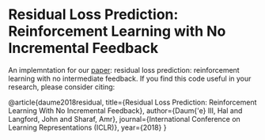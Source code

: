 # Residual Loss Prediction: Reinforcement Learning with No Incremental Feedback


An implemntation for our [paper](https://openreview.net/pdf?id=HJNMYceCW): residual loss prediction: reinforcement learning with no intermediate feedback. If you find this code useful in your research, please consider citing:

@article{daume2018residual,
  title={Residual Loss Prediction: Reinforcement Learning With No Incremental Feedback},
  author={Daum{\'e} III, Hal and Langford, John and Sharaf, Amr},
  journal={International Conference on Learning Representations (ICLR)},
  year={2018}
}
